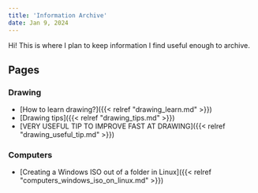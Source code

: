 ```yaml
---
title: 'Information Archive'
date: Jan 9, 2024
---
```


Hi! This is where I plan to keep information I find useful enough to archive.

## Pages

### Drawing

- [How to learn drawing?]({{< relref "drawing_learn.md" >}})
- [Drawing tips]({{< relref "drawing_tips.md" >}})
- [VERY USEFUL TIP TO IMPROVE FAST AT DRAWING]({{< relref "drawing_useful_tip.md" >}})

### Computers

- [Creating a Windows ISO out of a folder in Linux]({{< relref "computers_windows_iso_on_linux.md" >}})
